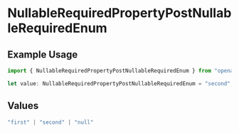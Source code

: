 # NullableRequiredPropertyPostNullableRequiredEnum

## Example Usage

```typescript
import { NullableRequiredPropertyPostNullableRequiredEnum } from "openapi/sdk/models/operations";

let value: NullableRequiredPropertyPostNullableRequiredEnum = "second";
```

## Values

```typescript
"first" | "second" | "null"
```